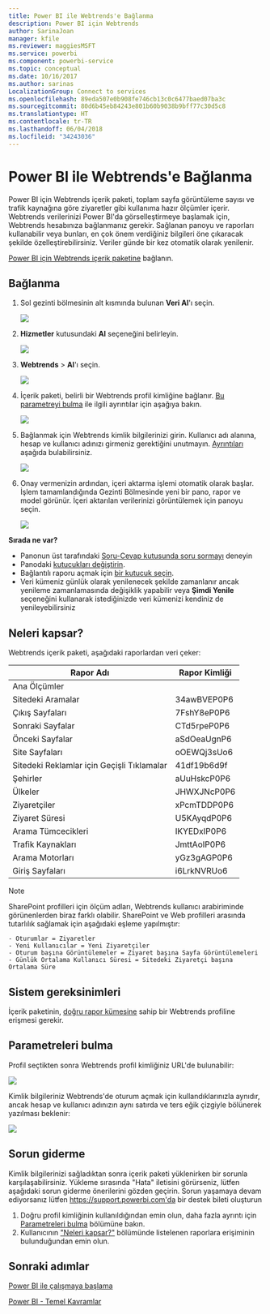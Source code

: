 ```yaml
---
title: Power BI ile Webtrends'e Bağlanma
description: Power BI için Webtrends
author: SarinaJoan
manager: kfile
ms.reviewer: maggiesMSFT
ms.service: powerbi
ms.component: powerbi-service
ms.topic: conceptual
ms.date: 10/16/2017
ms.author: sarinas
LocalizationGroup: Connect to services
ms.openlocfilehash: 89eda507e0b908fe746cb13c0c6477baed07ba3c
ms.sourcegitcommit: 80d6b45eb84243e801b60b9038b9bff77c30d5c8
ms.translationtype: HT
ms.contentlocale: tr-TR
ms.lasthandoff: 06/04/2018
ms.locfileid: "34243036"
---
```

# <a name="connect-to-webtrends-with-power-bi"></a>Power BI ile Webtrends'e Bağlanma
Power BI için Webtrends içerik paketi, toplam sayfa görüntüleme sayısı ve trafik kaynağına göre ziyaretler gibi kullanıma hazır ölçümler içerir. Webtrends verilerinizi Power BI'da görselleştirmeye başlamak için, Webtrends hesabınıza bağlanmanız gerekir. Sağlanan panoyu ve raporları kullanabilir veya bunları, en çok önem verdiğiniz bilgileri öne çıkaracak şekilde özelleştirebilirsiniz.  Veriler günde bir kez otomatik olarak yenilenir.

[Power BI için Webtrends içerik paketine](https://app.powerbi.com/getdata/services/webtrends) bağlanın.

## <a name="how-to-connect"></a>Bağlanma
1. Sol gezinti bölmesinin alt kısmında bulunan **Veri Al**'ı seçin.
   
   ![](media/service-connect-to-webtrends/getdata3.png)
2. **Hizmetler** kutusundaki **Al** seçeneğini belirleyin.
   
   ![](media/service-connect-to-webtrends/services.png)
3. **Webtrends** \> **Al**'ı seçin.
   
   ![](media/service-connect-to-webtrends/webtrends.png)
4. İçerik paketi, belirli bir Webtrends profil kimliğine bağlanır. [Bu parametreyi bulma](#FindingParams) ile ilgili ayrıntılar için aşağıya bakın.
   
   ![](media/service-connect-to-webtrends/parameters.png)
5. Bağlanmak için Webtrends kimlik bilgilerinizi girin. Kullanıcı adı alanına, hesap ve kullanıcı adınızı girmeniz gerektiğini unutmayın. [Ayrıntıları](#FindingParams) aşağıda bulabilirsiniz.
   
   ![](media/service-connect-to-webtrends/creds.png)
6. Onay vermenizin ardından, içeri aktarma işlemi otomatik olarak başlar. İşlem tamamlandığında Gezinti Bölmesinde yeni bir pano, rapor ve model görünür. İçeri aktarılan verilerinizi görüntülemek için panoyu seçin.
   
   ![](media/service-connect-to-webtrends/dashboard.png)

**Sırada ne var?**

* Panonun üst tarafındaki [Soru-Cevap kutusunda soru sormayı](power-bi-q-and-a.md) deneyin
* Panodaki [kutucukları değiştirin](service-dashboard-edit-tile.md).
* Bağlantılı raporu açmak için [bir kutucuk seçin](service-dashboard-tiles.md).
* Veri kümeniz günlük olarak yenilenecek şekilde zamanlanır ancak yenileme zamanlamasında değişiklik yapabilir veya **Şimdi Yenile** seçeneğini kullanarak istediğinizde veri kümenizi kendiniz de yenileyebilirsiniz

## <a name="whats-included"></a>Neleri kapsar?
<a name="Included"></a>

Webtrends içerik paketi, aşağıdaki raporlardan veri çeker:  

| Rapor Adı | Rapor Kimliği |
| --- | --- |
| Ana Ölçümler | |
| Sitedeki Aramalar |34awBVEP0P6 |
| Çıkış Sayfaları |7FshY8eP0P6 |
| Sonraki Sayfalar |CTd5rpeP0P6 |
| Önceki Sayfalar |aSdOeaUgnP6 |
| Site Sayfaları |oOEWQj3sUo6 |
| Sitedeki Reklamlar için Geçişli Tıklamalar |41df19b6d9f |
| Şehirler |aUuHskcP0P6 |
| Ülkeler |JHWXJNcP0P6 |
| Ziyaretçiler |xPcmTDDP0P6 |
| Ziyaret Süresi |U5KAyqdP0P6 |
| Arama Tümcecikleri |IKYEDxIP0P6 |
| Trafik Kaynakları |JmttAoIP0P6 |
| Arama Motorları |yGz3gAGP0P6 |
| Giriş Sayfaları |i6LrkNVRUo6 |

>[!NOTE]
>SharePoint profilleri için ölçüm adları, Webtrends kullanıcı arabiriminde görünenlerden biraz farklı olabilir. SharePoint ve Web profilleri arasında tutarlılık sağlamak için aşağıdaki eşleme yapılmıştır:   

    - Oturumlar = Ziyaretler  
    - Yeni Kullanıcılar = Yeni Ziyaretçiler  
    - Oturum başına Görüntülemeler = Ziyaret başına Sayfa Görüntülemeleri  
    - Günlük Ortalama Kullanıcı Süresi = Sitedeki Ziyaretçi başına Ortalama Süre  

## <a name="system-requirements"></a>Sistem gereksinimleri
İçerik paketinin, [doğru rapor kümesine](#Included) sahip bir Webtrends profiline erişmesi gerekir.

<a name="FindingParams"></a>

## <a name="finding-parameters"></a>Parametreleri bulma
Profil seçtikten sonra Webtrends profil kimliğiniz URL'de bulunabilir:

![](media/service-connect-to-webtrends/webtrendsparameters.png)

Kimlik bilgileriniz Webtrends'de oturum açmak için kullandıklarınızla aynıdır, ancak hesap ve kullanıcı adınızın aynı satırda ve ters eğik çizgiyle bölünerek yazılması beklenir:

![](media/service-connect-to-webtrends/webtrendscreds.png)

## <a name="troubleshooting"></a>Sorun giderme
Kimlik bilgilerinizi sağladıktan sonra içerik paketi yüklenirken bir sorunla karşılaşabilirsiniz. Yükleme sırasında "Hata" iletisini görürseniz, lütfen aşağıdaki sorun giderme önerilerini gözden geçirin. Sorun yaşamaya devam ediyorsanız lütfen https://support.powerbi.com'da bir destek bileti oluşturun

1. Doğru profil kimliğinin kullanıldığından emin olun, daha fazla ayrıntı için [Parametreleri bulma](#FindingParams) bölümüne bakın.
2. Kullanıcının ["Neleri kapsar?"](#Included) bölümünde listelenen raporlara erişiminin bulunduğundan emin olun.

## <a name="next-steps"></a>Sonraki adımlar
[Power BI ile çalışmaya başlama](service-get-started.md)

[Power BI - Temel Kavramlar](service-basic-concepts.md)

